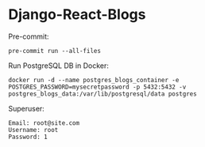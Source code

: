 # Django-React-Blogs

Pre-commit:
```
pre-commit run --all-files
```

Run PostgreSQL DB in Docker:
```
docker run -d --name postgres_blogs_container -e POSTGRES_PASSWORD=mysecretpassword -p 5432:5432 -v postgres_blogs_data:/var/lib/postgresql/data postgres
```

Superuser:
```
Email: root@site.com
Username: root
Password: 1
```
